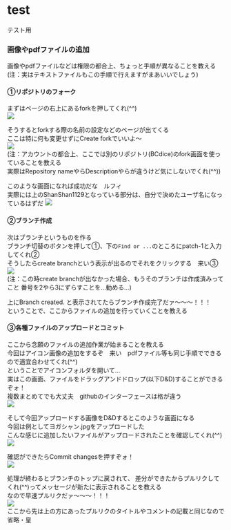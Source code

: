 # test
テスト用
### 画像やpdfファイルの追加
画像やpdfファイルなどは権限の都合上、ちょっと手順が異なることを教える  
(注：実はテキストファイルもこの手順で行えますがまあいいでしょう)  

#### ①リポジトリのフォーク
まずはページの右上にあるforkを押してくれ(^^)  
![](doc/fork1.jpeg)  

そうするとforkする際の名前の設定などのページが出てくる  
ここは特に何も変更せずにCreate forkでいいよ～  
![](doc/pict1.png)  
(注：アカウントの都合上、ここでは別のリポジトリ(BCdice)のfork画面を使っていることを教える  
 実際はRepository nameやらDescriptionやらが違うけど気にしないでくれ(^^))  

このような画面になれば成功だな　ルフィ  
実際には上のShanShan1129となっている部分は、自分で決めたユーザ名になっているはずだ
![](doc/pict1.png)  

#### ②ブランチ作成
次はブランチというものを作る  
ブランチ切替のボタンを押して①、下の`Find or ...`のところにpatch-1と入力してくれ②  
そうしたらcreate branchという表示が出るのでそれをクリックする　来い③  
![](doc/pict1.png)  
(注：この時create branchが出なかった場合、もうそのブランチは作成済みってこと 番号を2やら3にずらすことを…勧める…)  

上にBranch created. と表示されてたらブランチ作成完了だァ～～～！！！  
ということで、ここからファイルの追加を行っていくことを教える

#### ③各種ファイルのアップロードとコミット
ここから念願のファイルの追加作業が始まることを教える  
今回はアイコン画像の追加をするぞ　来い　pdfファイル等も同じ手順でできるので適宜合わせてくれ(^^)  
ということでアイコンフォルダを開いて…  
実はこの画面、ファイルをドラッグアンドドロップ(以下D&D)することができるぞォ！  
複数まとめてでも大丈夫　githubのインターフェースは格が違う  
![](doc/pict1.png)  

そして今回アップロードする画像をD&Dするとこのような画面になる  
今回は例としてヨガシャン.jpgをアップロードした  
こんな感じに追加したいファイルがアップロードされたことを確認してくれ(^^)  
![](doc/pict1.png)  

確認ができたらCommit changesを押すぞォ！  
![](doc/pict1.png)  

処理が終わるとブランチのトップに戻されて、
差分ができたからプルリクしてくれ(^^)ってメッセージが新たに表示されることを教える  
なので早速プルリクだァ～～～！！！  
![](doc/pict1.png)  
ここから先は上の方にあったプルリクのタイトルやコメントの記載と同じなので省略・皇  
